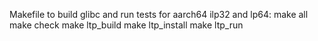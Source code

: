 Makefile to build glibc and run tests for aarch64 ilp32 and lp64:
make all
make check
make ltp_build
make ltp_install
make ltp_run
